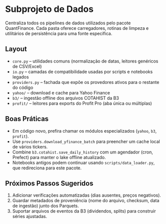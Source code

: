 # Subprojeto de Dados

Centraliza todos os pipelines de dados utilizados pelo pacote QuantFinance. Cada pasta oferece carregadores, rotinas de limpeza e utilitários de persistência para uma fonte específica.

## Layout

- `core.py` – utilidades comuns (normalização de datas, leitores genéricos de CSV/Excel)
- `io.py` – camadas de compatibilidade usadas por scripts e notebooks legados
- `providers.py` – fachada que expõe os provedores ativos para o restante do código
- `yahoo/` – download e cache para Yahoo Finance
- `b3/` – ingestão offline dos arquivos COTAHIST da B3
- `profit/` – leitores para exports do Profit Pro (aba única ou múltiplas)

## Boas Práticas

- Em código novo, prefira chamar os módulos especializados (`yahoo`, `b3`, `profit`).
- Use `providers.download_yfinance_batch` para preencher um cache local de vários tickers.
- Combine `b3.cotahist.save_daily_history` com um agendador (cron, Prefect) para manter o lake offline atualizado.
- Notebooks antigos podem continuar usando `scripts/data_loader.py`, que redireciona para este pacote.

## Próximos Passos Sugeridos

1. Adicionar verificações automatizadas (dias ausentes, preços negativos).
2. Guardar metadados de proveniência (nome do arquivo, checksum, data de ingestão) junto dos Parquets.
3. Suportar arquivos de eventos da B3 (dividendos, splits) para construir séries ajustadas.
